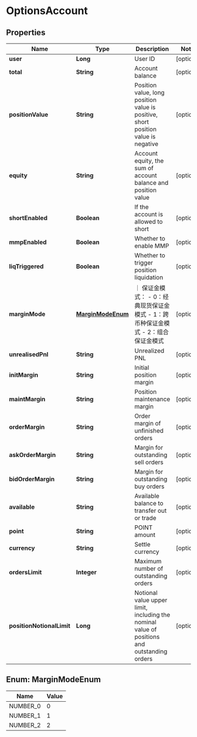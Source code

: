
# OptionsAccount

## Properties

Name | Type | Description | Notes
------------ | ------------- | ------------- | -------------
**user** | **Long** | User ID |  [optional]
**total** | **String** | Account balance |  [optional]
**positionValue** | **String** | Position value, long position value is positive, short position value is negative |  [optional]
**equity** | **String** | Account equity, the sum of account balance and position value |  [optional]
**shortEnabled** | **Boolean** | If the account is allowed to short |  [optional]
**mmpEnabled** | **Boolean** | Whether to enable MMP |  [optional]
**liqTriggered** | **Boolean** | Whether to trigger position liquidation |  [optional]
**marginMode** | [**MarginModeEnum**](#MarginModeEnum) | ｜ 保证金模式： - 0：经典现货保证金模式 - 1：跨币种保证金模式 - 2：组合保证金模式 |  [optional]
**unrealisedPnl** | **String** | Unrealized PNL |  [optional]
**initMargin** | **String** | Initial position margin |  [optional]
**maintMargin** | **String** | Position maintenance margin |  [optional]
**orderMargin** | **String** | Order margin of unfinished orders |  [optional]
**askOrderMargin** | **String** | Margin for outstanding sell orders |  [optional]
**bidOrderMargin** | **String** | Margin for outstanding buy orders |  [optional]
**available** | **String** | Available balance to transfer out or trade |  [optional]
**point** | **String** | POINT amount |  [optional]
**currency** | **String** | Settle currency |  [optional]
**ordersLimit** | **Integer** | Maximum number of outstanding orders |  [optional]
**positionNotionalLimit** | **Long** | Notional value upper limit, including the nominal value of positions and outstanding orders |  [optional]

## Enum: MarginModeEnum

Name | Value
---- | -----
NUMBER_0 | 0
NUMBER_1 | 1
NUMBER_2 | 2

